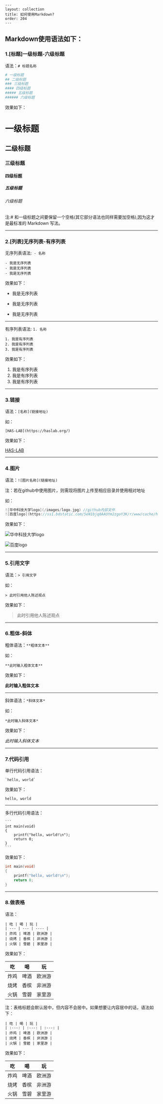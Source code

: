 ```
---
layout: collection
title: 如何使用Markdown?
order: 204
---
```

## Markdown使用语法如下：

### 1.[标题]一级标题-六级标题

语法：`# 标题名称`

```bash
# 一级标题
## 二级标题
### 三级标题
#### 四级标题
##### 五级标题
###### 六级标题
```

效果如下：

# 一级标题

## 二级标题

### 三级标题

#### 四级标题

##### 五级标题

###### 六级标题

注:# 和一级标题之间要保留一个空格(其它部分语法也同样需要加空格),因为这才是最标准的 Markdown 写法。

---

### 2.[列表]无序列表-有序列表

无序列表语法:` - 名称`

```undefined
- 我是无序列表
- 我是无序列表
- 我是无序列表
```

效果如下：

- 我是无序列表

- 我是无序列表

- 我是无序列表

---

有序列表语法: `1. 名称`

```undefined
1. 我是有序列表
2. 我是有序列表
3. 我是有序列表
```

效果如下：

1. 我是有序列表
2. 我是有序列表
3. 我是有序列表

---

### 3.链接

语法：`[名称](链接地址)`

如：

```
[HAS-LAB](https://haslab.org/)
```

效果如下：

[HAS-LAB](https://haslab.org)

---

### 4.图片

语法：`![图片名称](链接地址)`

注：若在github中使用图片，则需现将图片上传至相应目录并使用相对地址

如：

```cpp
![华中科技大学logo](/images/logo.jpg)	//github内部文件
![百度logo](https://ss1.bdstatic.com/5eN1bjq8AAUYm2zgoY3K/r/www/cache/holiday/habo/res/doodle/11.png) //网页资源文件
```

效果如下：

![华中科技大学logo](/images/logo.jpg)

![百度logo](https://ss1.bdstatic.com/5eN1bjq8AAUYm2zgoY3K/r/www/cache/holiday/habo/res/doodle/11.png)

---

### 5.引用文字

语法：`> 引用文字`

如：

```
> 此时引用他人陈述观点
```

效果如下：

> 此时引用他人陈述观点

---

### 6.粗体-斜体

粗体语法：```**粗体文本**```

如：

```
**此时输入粗体文本**
```

效果如下：

**此时输入粗体文本**

---

斜体语法：`*斜体文本*`

如：

```
*此时输入斜体文本*
```

效果如下：

*此时输入斜体文本*

---

### 7.代码引用

单行代码引用语法：

```
`hello, world`
```

效果如下：

`hello, world`

---

多行代码引用语法：

```
​```
int main(void)
{
	printf("hello, world!\n");
	return 0;
}
​```
```

效果如下：

```c++
int main(void)
{
	printf("hello, world!\n");
	return 0;
}
```

---

### 8.做表格

语法：

```
| 吃 | 喝 | 玩 |
| --- | --- | ---- |
| 炸鸡 | 啤酒 | 欧洲游 |
| 烧烤 | 香槟 | 非洲游 |
| 火锅 | 雪碧 | 家里游 |
```

效果如下：

| 吃   | 喝   | 玩     |
| ---- | ---- | ------ |
| 炸鸡 | 啤酒 | 欧洲游 |
| 烧烤 | 香槟 | 非洲游 |
| 火锅 | 雪碧 | 家里游 |

注：表格标题会默认居中，但内容不会居中。如果想要让内容居中的话，语法如下：

```
| 吃 | 喝 | 玩 |
| :---: | :---: | :---: |
| 炸鸡 | 啤酒 | 欧洲游 |
| 烧烤 | 香槟 | 非洲游 |
| 火锅 | 雪碧 | 家里游 |
```

效果如下：

|  吃  |  喝  |   玩   |
| :--: | :--: | :----: |
| 炸鸡 | 啤酒 | 欧洲游 |
| 烧烤 | 香槟 | 非洲游 |
| 火锅 | 雪碧 | 家里游 |


